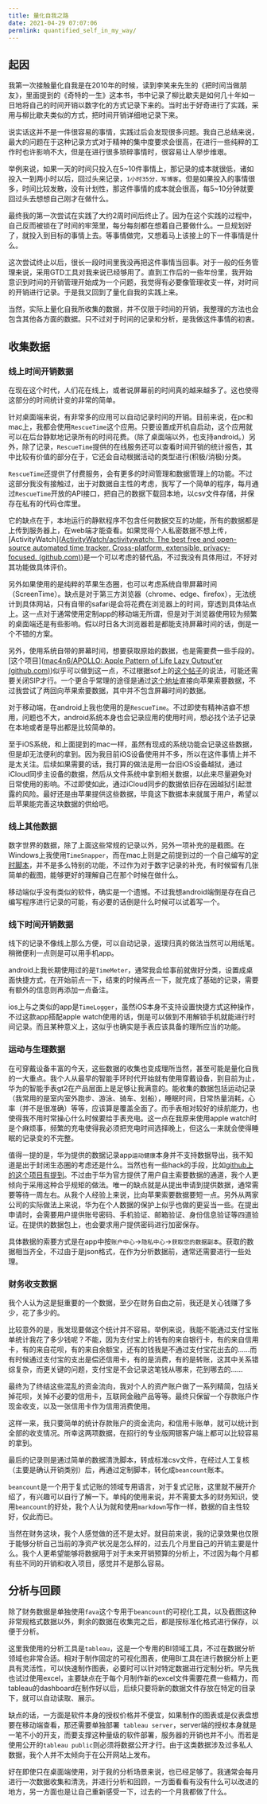 ```yaml
---
title: 量化自我之路
date: 2021-04-29 07:07:06
permlink: quantified_self_in_my_way/
---
```


## 起因 

我第一次接触量化自我是在2010年的时候，读到李笑来先生的《把时间当做朋友》，里面提到的《奇特的一生》这本书，书中记录了柳比歇夫是如何几十年如一日地将自己的时间开销以数字化的方式记录下来的。当时出于好奇进行了实践，采用与柳比歇夫类似的方式，把时间开销详细地记录下来。

说实话这并不是一件很容易的事情，实践过后会发现很多问题。我自己总结来说，最大的问题在于这种记录方式对于精神的集中度要求会很高，在进行一些纯粹的工作时也许影响不大，但是在进行很多琐碎事情时，很容易让人举步维艰。

举例来说，如果一天的时间只投入在5~10件事情上，那记录的成本就很低，诸如投入一到两小时以后，回过头来记录，`1小时35分，写博客`。但是如果投入的事情很多，时间比较发散，没有计划性，那这件事情的成本就会很高，每5~10分钟就要回过头去想想自己刚才在做什么。

最终我的第一次尝试在实践了大约2周时间后终止了。因为在这个实践的过程中，自己反而被锁在了时间的牢笼里，每分每刻都在想着自己要做什么。一旦规划好了，就投入到目标的事情上去。等事情做完，又想着马上该接上的下一件事情是什么。

这次尝试终止以后，很长一段时间里我没再把这件事情当回事。对于一般的任务管理来说，采用GTD工具对我来说已经够用了。直到工作后的一些年份里，我开始意识到时间的开销管理开始成为一个问题，我觉得有必要像管理收支一样，对时间的开销进行记录。于是我又回到了量化自我的实践上来。

当然，实际上量化自我所收集的数据，并不仅限于时间的开销，我整理的方法也会包含其他各方面的数据。只不过对于时间的记录和分析，是我做这件事情的初衷。

## 收集数据

### 线上时间开销数据

在现在这个时代，人们花在线上，或者说屏幕前的时间真的越来越多了。这也使得这部分的时间统计变的非常的简单。

针对桌面端来说，有非常多的应用可以自动记录时间的开销。目前来说，在pc和mac上，我都会使用`RescueTime`这个应用。只要设置成开机自启动，这个应用就可以在后台静默地记录所有的时间花费。（除了桌面端以外，也支持android。）另外，除了记录，`RescueTime`提供的在线服务还可以查看时间开销的统计报告，其中比较有价值的部分在于，它还会自动根据活动的类型进行(积极/消极)分类。

`RescueTime`还提供了付费服务，会有更多的时间管理和数据管理上的功能。不过这部分我没有接触过，出于对数据自主性的考虑，我写了一个简单的程序，每月通过`RescueTime`开放的API接口，把自己的数据下载回本地，以csv文件存储，并保存在私有的代码仓库里。

它的缺点在于，本地运行的静默程序不包含任何数据交互的功能，所有的数据都是上传到服务器上，在web端才能查看。如果觉得个人私密数据不想上传，[ActivityWatch]([ActivityWatch/activitywatch: The best free and open-source automated time tracker. Cross-platform, extensible, privacy-focused. (github.com)](https://github.com/ActivityWatch/activitywatch))是一个可以考虑的替代品，不过我没有具体用过，不好对其功能做具体评价。

另外如果使用的是纯粹的苹果生态圈，也可以考虑系统自带屏幕时间（ScreenTime）。缺点是对于第三方浏览器（chrome、edge、firefox），无法统计到具体网站，只有自带的safari是会将花费在浏览器上的时间，穿透到具体站点上。这一点对于通常使用定制app的移动端无所谓，但是对于浏览器使用较为频繁的桌面端还是有些影响。假以时日各大浏览器若是都能支持屏幕时间的话，倒是一个不错的方案。

另外，使用系统自带的屏幕时间，想要获取原始的数据，也是需要费一些手段的。[这个项目]([mac4n6/APOLLO: Apple Pattern of Life Lazy Output'er (github.com)](https://github.com/mac4n6/APOLLO))似乎可以做到这一点，不过根据sof上的[这个帖子](https://stackoverflow.com/questions/66935741/how-to-get-screen-time-data-on-macos)的说法，可能还需要关闭SIP才行。一个更合乎常理的途径是通过[这个地址](https://stackoverflow.com/questions/66935741/how-to-get-screen-time-data-on-macos)直接向苹果索要数据，不过我尝试了两回向苹果索要数据，其中并不包含屏幕时间的数据。

对于移动端，在android上我也使用的是`RescueTime`。不过即使有精神洁癖不想用，问题也不大，android系统本身也会记录应用的使用时间，想必找个法子记录在本地或者是导出都是比较简单的。

至于iOS系统，和上面提到的mac一样，虽然有现成的系统功能会记录这些数据，但是却无法便利的拿到。因为我目前iOS设备使用并不多，所以在这件事情上并不是太关注。后续如果需要的话，我打算的做法是用一台旧iOS设备越狱，通过iCloud同步主设备的数据，然后从文件系统中拿到相关数据，以此来尽量避免对日常使用的影响。不过即使如此，通过iCloud同步的数据依旧存在因越狱引起泄露的风险。最好还是由苹果提供这些数据，毕竟这下数据本来就属于用户，希望以后苹果能完善这块数据的供给吧。

### 线上其他数据

数字世界的数据，除了上面这些常规的记录以外，另外一项补充的是截图。在Windows上我使用`TimeSnapper`，而在mac上则是之前提到过的一个自己编写的[定时脚本](image_dedup_use_ssim/)，并不是多么特别的功能，不过作为对于数字记录的补充，有时候留有几张简单的截图，能够更好的理解自己在那个时候在做什么。

移动端似乎没有类似的软件，确实是一个遗憾。不过我想android端倒是存在自己编写程序进行记录的可能，有必要的话倒是什么时候可以试着写一个。

### 线下时间开销数据

线下的记录不像线上那么方便，可以自动记录，返璞归真的做法当然可以用纸笔。稍微便利一点则是可以用手机app。

android上我长期使用过的是`TimeMeter`，通常我会给事前就做好分类，设置成桌面快捷方式，在开始前点一下，结束的时候再点一下，就完成了基础的记录，需要有额外的信息则再添加一点备注。

ios上与之类似的app是`TimeLogger`，虽然iOS本身不支持设置快捷方式这种操作，不过这款app搭配apple watch使用的话，倒是可以做到不用解锁手机就能进行时间记录。而且某种意义上，这似乎也确实是手表应该具备的理所应当的功能。

### 运动与生理数据

在可穿戴设备丰富的今天，这些数据的收集也变成理所当然，甚至可能是量化自我的一大重点。我个人从最早的智能手环时代开始就有使用穿戴设备，到目前为止，华为的智能手表gt2在产品层面上是足够让我满意的。能收集的数据包括运动记录（我常用的是室内室外跑步、游泳、骑车、划船），睡眠时间，日常热量消耗，心率（并不是很准确）等等，应该算是覆盖全面了。而手表相对较好的续航能力，也使得我不用时常操心什么时候要给手表充电。这一点在我原来使用apple watch时是个麻烦事，频繁的充电使得我必须把充电时间选择晚上，但这么一来就会使得睡眠的记录变的不完整。

值得一提的是，华为提供的数据记录app`运动健康`本身并不支持数据导出，我不知道是出于封闭生态圈的考虑还是什么。当然也有一些hack的手段，比如[github上的这个项目有提到]([github.com](https://github.com/tommyblue/huawei-health-to-gpx))。不过由于华为官方提供了用户自主索要数据的通道，我个人更倾向于采用这种合乎规矩的做法。唯一的缺点就是从提出申请到提供数据，通常需要等待一周左右。从我个人经验上来说，比向苹果索要数据要短一点。另外从两家公司的实际做法上来说，华为在个人数据的保护上似乎也做的更妥当一些。在提出申请时，会需要用户提供账号密码、手机验证、邮箱验证、身份信息验证等四道验证。在提供的数据包上，也会要求用户提供密码进行加密保存。

具体数据的索要方式是在app中按`账户中心`->`隐私中心`->`获取您的数据副本`。获取的数据相当齐全，不过由于是json格式，在作为分析数据前，通常还需要进行一些处理。

### 财务收支数据

我个人认为这是挺重要的一个数据，至少在财务自由之前，我还是关心钱赚了多少，花了多少的。

比较意外的是，我发现要做这个统计并不容易。举例来说，我能不能通过支付宝账单统计我花了多少钱呢？不能，因为支付宝上的钱有的来自银行卡，有的来自信用卡，有的来自花呗，有的来自余额宝，还有的钱我是不通过支付宝花出去的……而有时候通过支付宝的支出是偿还信用卡，有的是消费，有的是转账，这其中关系错综复杂，而更关键的问题，支付宝是不会记录这笔钱从哪来，花到哪去的……

最终为了终结这些混乱的资金流向，我对个人的资产账户做了一系列精简，包括关掉花呗，关掉不必要的信用卡，互联网金融产品等等。最终只保留一个存款账户作现金收支，以及一张信用卡作为信用消费使用。

这样一来，我只要简单的统计存款账户的资金流向，和信用卡账单，就可以统计到全部的收支情况。所幸这两项数据，在招行的专业版网银客户端上都可以比较容易的拿到。

最后的记录则是通过简单的数据清洗脚本，转成标准csv文件，在经过人工复核（主要是确认开销类别）后，再通过定制脚本，转化成`beancount`账本。

`beancount`是一个用于复式记账的领域专用语言，对于复式记账，这里就不展开介绍了，有兴趣可以自行了解一下。单纯的使用来说，并不需要太多的财务知识，使用`beancount`的好处，我个人认为就和使用`markdown`写作一样，数据的自主性较好，仅此而已。

当然在财务这块，我个人感觉做的还不是太好。就目前来说，我的记录效果也仅限于能够分析自己当前的净资产状况是怎么样的，过去几个月里自己的开销主要是什么。我个人更希望能够将数据用于对于未来开销预算的分析上，不过因为每个月都有些不同的开销和收入项目，感觉并不是那么容易。

## 分析与回顾

除了财务数据是单独使用`fava`这个专用于`beancount`的可视化工具，以及截图这种非常规格式数据以外，剩余的数据在收集完之后，都是按标准化格式进行保存，以便于分析。

这里我使用的分析工具是`tableau`，这是一个专用的BI领域工具，不过在数据分析领域也非常合适。相对于制作固定的可视化图表，使用BI工具在进行数据分析上更具有灵活性，可以快速制作图表，必要时可以针对特定数据进行定制分析。早先我也试过使用excel，主要缺点在于每个月制作新的excel文件需要花费一些精力，而tableau的dashboard在制作好以后，后续只要将新的数据文件存放在特定的目录下，就可以自动读取、展示。

缺点的话，一方面是软件本身的授权价格并不便宜，如果制作的图表或是仪表盘想要在移动端查看，那还需要单独部署` tableau server`，server端的授权本身就是一笔不小的开支，而要支撑这种量级的软件部署，服务器的开销也并不小。而若是使用公开的`tableau public`则必须将数据公开才行。由于这类数据涉及过多私人数据，我个人并不太倾向于在公开网站上发布。

好在即使只在桌面端使用，对于我的分析场景来说，也已经足够了。我通常会每月进行一次数据收集和清洗，并进行分析和回顾，一方面看看有没有什么可以改进的地方，另一方面也是让自己重新感受一下，过去的一个月我都做了什么。

